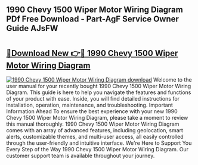 ## 1990 Chevy 1500 Wiper Motor Wiring Diagram PDf Free Download - Part-AgF Service Owner Guide AJsFW

# <h2><a href="http://dfpizct.blite.top/?on=1990+Chevy+1500+Wiper+Motor+Wiring+Diagram">🔗Download New 👉🔴 1990 Chevy 1500 Wiper Motor Wiring Diagram</a></h2>

[![1990 Chevy 1500 Wiper Motor Wiring Diagram download](https://i.imgur.com/lujVjoI.png)](http://dfpizct.blite.top/?on=1990+Chevy+1500+Wiper+Motor+Wiring+Diagram)
Welcome to the user manual for your recently bought 1990 Chevy 1500 Wiper Motor Wiring Diagram. This guide is here to help you navigate the features and functions of your product with ease. Inside, you will find detailed instructions for installation, operation, maintenance, and troubleshooting. Important Information Ahead To ensure the best experience with your new 1990 Chevy 1500 Wiper Motor Wiring Diagram, please take a moment to review this manual thoroughly. 1990 Chevy 1500 Wiper Motor Wiring Diagram comes with an array of advanced features, including geolocation, smart alerts, customizable themes, and multi-user access, all easily controlled through the user-friendly and intuitive interface. We're Here to Support You Every Step of the Way 1990 Chevy 1500 Wiper Motor Wiring Diagram. Our customer support team is available throughout your journey.
